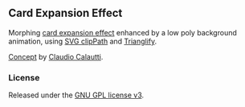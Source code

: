 ## Card Expansion Effect
Morphing [card expansion effect](http://tympanus.net/codrops/?p=24222) enhanced by a low poly background animation, using [SVG clipPath](https://developer.mozilla.org/en-US/docs/Web/SVG/Element/clipPath) and [Trianglify](http://qrohlf.com/trianglify/).

[Concept](https://github.com/claudiocalautti/card-expansion) by [Claudio Calautti](http://claudiocalautti.cc/).

### License

Released under the [GNU GPL license v3](https://www.gnu.org/licenses/gpl-3.0.html).
